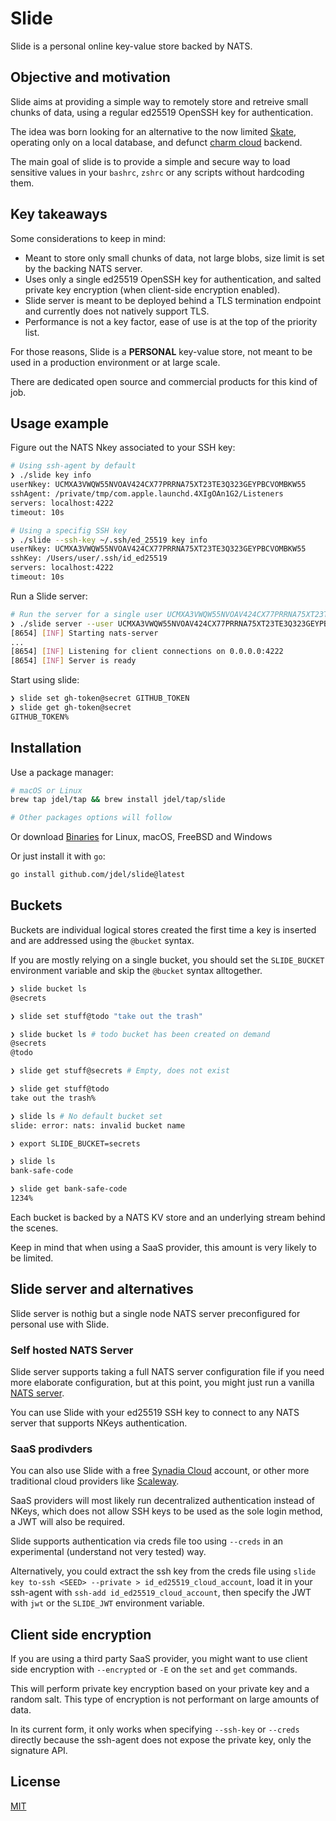 # Slide

Slide is a personal online key-value store backed by NATS.

## Objective and motivation

Slide aims at providing a simple way to remotely store and retreive small chunks of data, using a regular ed25519 OpenSSH key for authentication.

The idea was born looking for an alternative to the now limited [Skate](https://github.com/charmbracelet/skate), operating only on a local database, and defunct [charm cloud](https://github.com/charmbracelet/charm) backend.

The main goal of slide is to provide a simple and secure way to load sensitive values in your `bashrc`, `zshrc` or any scripts without hardcoding them.

## Key takeaways

Some considerations to keep in mind:
  - Meant to store only small chunks of data, not large blobs, size limit is set by the backing NATS server.
  - Uses only a single ed25519 OpenSSH key for authentication, and salted private key encryption (when client-side encryption enabled).
  - Slide server is meant to be deployed behind a TLS termination endpoint and currently does not natively support TLS.
  - Performance is not a key factor, ease of use is at the top of the priority list.

For those reasons, Slide is a __PERSONAL__ key-value store, not meant to be used in a production environment or at large scale.

There are dedicated open source and commercial products for this kind of job.

## Usage example

Figure out the NATS Nkey associated to your SSH key:

```bash
# Using ssh-agent by default
❯ ./slide key info
userNkey: UCMXA3VWQW55NVOAV424CX77PRRNA75XT23TE3Q323GEYPBCVOMBKW55
sshAgent: /private/tmp/com.apple.launchd.4XIgOAn1G2/Listeners
servers: localhost:4222
timeout: 10s

# Using a specifig SSH key
❯ ./slide --ssh-key ~/.ssh/ed_25519 key info
userNkey: UCMXA3VWQW55NVOAV424CX77PRRNA75XT23TE3Q323GEYPBCVOMBKW55
sshKey: /Users/user/.ssh/id_ed25519
servers: localhost:4222
timeout: 10s
```

Run a Slide server:

```bash
# Run the server for a single user UCMXA3VWQW55NVOAV424CX77PRRNA75XT23TE3Q323GEYPBCVOMBKW55
❯ ./slide server --user UCMXA3VWQW55NVOAV424CX77PRRNA75XT23TE3Q323GEYPBCVOMBKW55
[8654] [INF] Starting nats-server
...
[8654] [INF] Listening for client connections on 0.0.0.0:4222
[8654] [INF] Server is ready
```

Start using slide:

```bash
❯ slide set gh-token@secret GITHUB_TOKEN
❯ slide get gh-token@secret
GITHUB_TOKEN%
```

## Installation

Use a package manager:

```bash
# macOS or Linux
brew tap jdel/tap && brew install jdel/tap/slide

# Other packages options will follow
```

Or download [Binaries](releases) for Linux, macOS, FreeBSD and Windows

Or just install it with `go`:

```bash
go install github.com/jdel/slide@latest
```

## Buckets

Buckets are individual logical stores created the first time a key is inserted and are addressed using the `@bucket` syntax.

If you are mostly relying on a single bucket, you should set the `SLIDE_BUCKET` environment variable and skip the `@bucket` syntax alltogether.

```bash
❯ slide bucket ls
@secrets

❯ slide set stuff@todo "take out the trash"

❯ slide bucket ls # todo bucket has been created on demand
@secrets
@todo

❯ slide get stuff@secrets # Empty, does not exist

❯ slide get stuff@todo
take out the trash%

❯ slide ls # No default bucket set
slide: error: nats: invalid bucket name

❯ export SLIDE_BUCKET=secrets

❯ slide ls 
bank-safe-code

❯ slide get bank-safe-code
1234%
```

Each bucket is backed by a NATS KV store and an underlying stream behind the scenes.

Keep in mind that when using a SaaS provider, this amount is very likely to be limited.

## Slide server and alternatives

Slide server is nothig but a single node NATS server preconfigured for personal use with Slide.

### Self hosted NATS Server

Slide server supports taking a full NATS server configuration file if you need more elaborate configuration, but at this point, you might just run a vanilla [NATS server](https://github.com/nats-io/nats-server).

You can use Slide with your ed25519 SSH key to connect to any NATS server that supports NKeys authentication.

### SaaS prodivders

You can also use Slide with a free [Synadia Cloud](https://cloud.synadia.com) account, or other more traditional cloud providers like [Scaleway](https://www.scaleway.com).

SaaS providers will most likely run decentralized authentication instead of NKeys, which does not allow SSH keys to be used as the sole login method, a JWT will also be required.

Slide supports authentication via creds file too using `--creds` in an experimental (understand not very tested) way.

Alternatively, you could extract the ssh key from the creds file using `slide key to-ssh <SEED> --private > id_ed25519_cloud_account`, load it in your ssh-agent with `ssh-add id_ed25519_cloud_account`, then specify the JWT with `jwt` or the `SLIDE_JWT` environment variable.

## Client side encryption

If you are using a third party SaaS provider, you might want to use client side encryption with `--encrypted` or `-E` on the `set` and `get` commands.

This will perform private key encryption based on your private key and a random salt. This type of encryption is not performant on large amounts of data.

In its current form, it only works when specifying `--ssh-key` or `--creds` directly because the ssh-agent does not expose the private key, only the signature API.

## License

[MIT](https://github.com/jdel/slide/raw/main/LICENSE)

